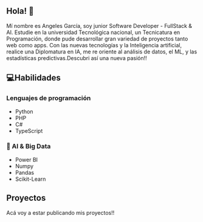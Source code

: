 ## Hola! 👋
Mí nombre es Angeles García, soy junior Software Developer - FullStack & AI. Estudie en la universidad Tecnológica nacional, un Tecnicatura en Programación, donde pude desarrollar gran variedad de proyectos tanto web como apps. 
Con las nuevas tecnologías y la Inteligencia artificial, realice una Diplomatura en IA, me re oriente al análisis de datos, el ML, y las estadísticas predictivas.Descubri así una nueva pasión!!

## 💻Habilidades 
### Lenguajes de programación
* Python 
* PHP
* C#
* TypeScript
### 🤖 AI & Big Data
* Power BI
* Numpy
* Pandas
* Scikit-Learn

## Proyectos

Acá voy a estar publicando mis proyectos!!

